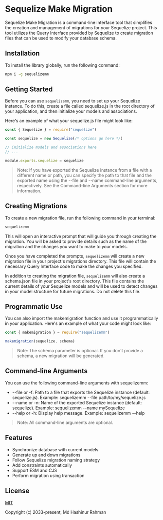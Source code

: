 # Sequelize Make Migration

Sequelize Make Migration is a command-line interface tool that simplifies the creation and management of migrations for your Sequelize project. This tool utilizes the Query Interface provided by Sequelize to create migration files that can be used to modify your database schema.

## Installation

To install the library globally, run the following command:

```bash
npm i -g sequelizemm
```

## Getting Started

Before you can use `sequelizemm`, you need to set up your Sequelize instance. To do this, create a file called sequelize.js in the root directory of your application, and then initialize your models and associations.

Here's an example of what your sequelize.js file might look like:

```js
const { Sequelize } = require("sequelize")

const sequelize = new Sequelize(/* options go here */)

// initialize models and associations here
// ...

module.exports.sequelize = sequelize
```

> Note: If you have exported the Sequelize instance from a file with a different name or path, you can specify the path to that file and the exported name using the --file and --name command-line arguments, respectively. See the Command-line Arguments section for more information.

## Creating Migrations

To create a new migration file, run the following command in your terminal:

```bash
sequelizemm
```

This will open an interactive prompt that will guide you through creating the migration. You will be asked to provide details such as the name of the migration and the changes you want to make to your models.

Once you have completed the prompts, `sequelizemm` will create a new migration file in your project's migrations directory. This file will contain the necessary Query Interface code to make the changes you specified.

In addition to creating the migration file, `sequelizemm` will also create a schema.json file in your project's root directory. This file contains the current details of your Sequelize models and will be used to detect changes in your model structure for future migrations. Do not delete this file.

## Programmatic Use

You can also import the makemigration function and use it programmatically in your application. Here's an example of what your code might look like:

```js
const { makemigration } = require("sequelizemm")

makemigration(sequelize, schema)
```

> Note: The schema parameter is optional. If you don't provide a schema, a new migration will be generated.

## Command-line Arguments

You can use the following command-line arguments with sequelizemm:

- --file or -f: Path to a file that exports the Sequelize instance (default: sequelize.js). Example: sequelizemm --file path/to/my/sequelize.js
- --name or -n: Name of the exported Sequelize instance (default: sequelize). Example: sequelizemm --name mySequelize
- --help or -h: Display help message. Example: sequelizemm --help

> Note: All command-line arguments are optional.

## Features

- Synchronize database with current models
- Generate up and down migrations
- Follow Sequelize migration naming strategy
- Add constraints automatically
- Support ESM and CJS
- Perform migration using transaction

## License

[MIT](https://opensource.org/licenses/MIT)

Copyright (c) 2033-present, Md Hashinur Rahman
